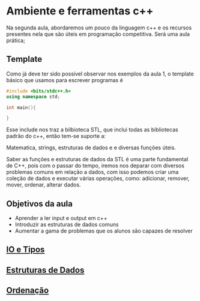Ambiente e ferramentas c++
==========================

Na segunda aula, abordaremos um pouco da linguagem c++ e os recursos presentes nela que são úteis em programação competitiva.
Será uma aula prática;

Template
--------

Como já deve ter sido possível observar nos exemplos da aula 1, o template básico que usamos para escrever programas é

```cpp
#include <bits/stdc++.h>
using namespace std;

int main(){

}
```

Esse include nos traz a bilbioteca STL, que inclui todas as bibliotecas padrão do c++, então tem-se suporte a: 

Matematica, strings, estruturas de dados e e diversas funções úteis.

Saber as funções e estruturas de dados da STL é uma parte fundamental de C++, pois com o passar do tempo, iremos nos deparar com diversos problemas comuns em relação a dados, com isso podemos criar uma coleção de dados e executar várias operações, como: adicionar, remover, mover, ordenar, alterar dados.

## Objetivos da aula
- Aprender a ler input e output em c++
- Introduzir as estruturas de dados comuns
- Aumentar a gama de problemas que os alunos são capazes de resolver

[IO e Tipos](00_IO_E_TIPOS)
----
[Estruturas de Dados](01_Estruturas_de_Dados)
---
[Ordenação](02_Ordenacao)
---
